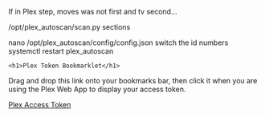 If in Plex step, moves was not first and tv second...

/opt/plex_autoscan/scan.py sections


nano /opt/plex_autoscan/config/config.json
switch the id numbers
systemctl restart plex_autoscan


    <h1>Plex Token Bookmarklet</h1>

Drag and drop this link onto your bookmarks bar, then click it when you are using the Plex Web App to display your access token.

<a onclick="handleClick(); event.preventDefault();" href="javascript:(function()%7Bif%20(%2F(%5E%7C%5C.)plex%5C.tv%24%2F.test(window.location.hostname))%20%7Bprompt('Your%20Plex%20token'%2C%20window.PLEXWEB.myPlexAccessToken%7C%7Cwindow.localStorage.myPlexAccessToken)%7D%20else%20%7Balert('Please%20drag%20this%20link%20to%20your%20bookmark%20bar%20and%20click%20it%20when%20using%20the%20Plex%20Web%20App')%3B%7D%7D)()">
      Plex Access Token
    </a>